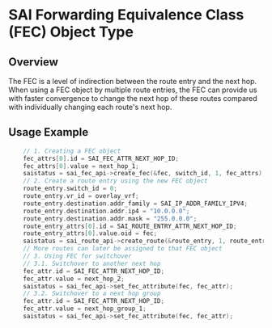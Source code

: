 # SAI Forwarding Equivalence Class (FEC) Object Type

## Overview

The FEC is a level of indirection between the route entry and the next hop.
When using a FEC object by multiple route entries, the FEC can provide us with faster convergence to change the next hop of these routes compared with individually changing each route's next hop.

## Usage Example

```c
    // 1. Creating a FEC object
    fec_attrs[0].id = SAI_FEC_ATTR_NEXT_HOP_ID;​
    fec_attrs[0].value = next_hop_1;​
    saistatus = sai_fec_api->create_fec(&fec, switch_id, 1, fec_attrs);​
    // 2. Create a route entry using the new FEC object​
    route_entry.switch_id = 0;​
    route_entry.vr_id = overlay_vrf;​
    route_entry.destination.addr_family = SAI_IP_ADDR_FAMILY_IPV4;​
    route_entry.destination.addr.ip4 = "10.0.0.0";
    route_entry.destination.addr.mask = "255.0.0.0";​
    route_entry_attrs[0].id = SAI_ROUTE_ENTRY_ATTR_NEXT_HOP_ID;​
    route_entry_attrs[0].value.oid = fec;​
    saistatus = sai_route_api->create_route(&route_entry, 1, route_entry_attrs);​
    // More routes can later be assigned to that FEC object​
    // 3. Using FEC for switchover​
    // 3.1. Switchover to another next hop
    fec_attr.id = SAI_FEC_ATTR_NEXT_HOP_ID;​
    fec_attr.value = next_hop_2;​
    saistatus = sai_fec_api->set_fec_attribute(fec, fec_attr);​
    // 3.2. Switchover to a next hop group
    fec_attr.id = SAI_FEC_ATTR_NEXT_HOP_ID;​
    fec_attr.value = next_hop_group_1;​
    saistatus = sai_fec_api->set_fec_attribute(fec, fec_attr);​
```